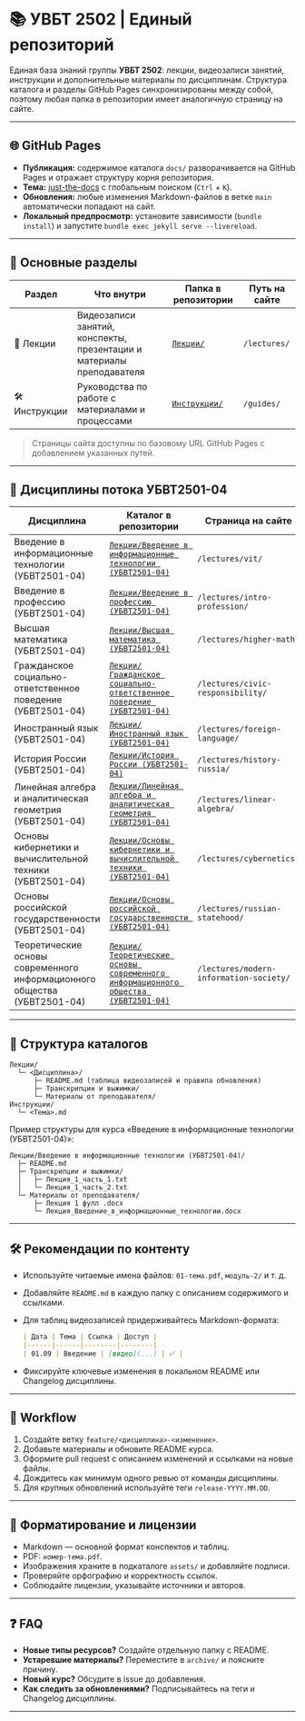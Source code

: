 # 📚 УВБТ 2502 | Единый репозиторий

Единая база знаний группы **УВБТ 2502**: лекции, видеозаписи занятий, инструкции и дополнительные материалы по дисциплинам. Структура каталога и разделы GitHub Pages синхронизированы между собой, поэтому любая папка в репозитории имеет аналогичную страницу на сайте.

---

## 🌐 GitHub Pages

* **Публикация:** содержимое каталога `docs/` разворачивается на GitHub Pages и отражает структуру корня репозитория.
* **Тема:** [just-the-docs](https://just-the-docs.github.io/just-the-docs/) с глобальным поиском (`Ctrl` + `K`).
* **Обновления:** любые изменения Markdown-файлов в ветке `main` автоматически попадают на сайт.
* **Локальный предпросмотр:** установите зависимости (`bundle install`) и запустите `bundle exec jekyll serve --livereload`.

---

## 📘 Основные разделы

| Раздел | Что внутри | Папка в репозитории | Путь на сайте |
| ------ | ---------- | ------------------- | ------------- |
| 📘 Лекции | Видеозаписи занятий, конспекты, презентации и материалы преподавателя | [`Лекции/`](./%D0%9B%D0%B5%D0%BA%D1%86%D0%B8%D0%B8/) | `/lectures/` |
| 🛠 Инструкции | Руководства по работе с материалами и процессами | [`Инструкции/`](./%D0%98%D0%BD%D1%81%D1%82%D1%80%D1%83%D0%BA%D1%86%D0%B8%D0%B8/) | `/guides/` |

> Страницы сайта доступны по базовому URL GitHub Pages с добавлением указанных путей.

---

## 📗 Дисциплины потока УБВТ2501-04

| Дисциплина | Каталог в репозитории | Страница на сайте |
| ---------- | --------------------- | ----------------- |
| Введение в информационные технологии (УБВТ2501-04) | [`Лекции/Введение в информационные технологии (УБВТ2501-04)`](./%D0%9B%D0%B5%D0%BA%D1%86%D0%B8%D0%B8/%D0%92%D0%B2%D0%B5%D0%B4%D0%B5%D0%BD%D0%B8%D0%B5%20%D0%B2%20%D0%B8%D0%BD%D1%84%D0%BE%D1%80%D0%BC%D0%B0%D1%86%D0%B8%D0%BE%D0%BD%D0%BD%D1%8B%D0%B5%20%D1%82%D0%B5%D1%85%D0%BD%D0%BE%D0%BB%D0%BE%D0%B3%D0%B8%D0%B8%20(%D0%A3%D0%91%D0%92%D0%A22501-04)/) | `/lectures/vit/` |
| Введение в профессию (УБВТ2501-04) | [`Лекции/Введение в профессию (УБВТ2501-04)`](./%D0%9B%D0%B5%D0%BA%D1%86%D0%B8%D0%B8/%D0%92%D0%B2%D0%B5%D0%B4%D0%B5%D0%BD%D0%B8%D0%B5%20%D0%B2%20%D0%BF%D1%80%D0%BE%D1%84%D0%B5%D1%81%D1%81%D0%B8%D1%8E%20(%D0%A3%D0%91%D0%92%D0%A22501-04)/) | `/lectures/intro-profession/` |
| Высшая математика (УБВТ2501-04) | [`Лекции/Высшая математика (УБВТ2501-04)`](./%D0%9B%D0%B5%D0%BA%D1%86%D0%B8%D0%B8/%D0%92%D1%8B%D1%81%D1%88%D0%B0%D1%8F%20%D0%BC%D0%B0%D1%82%D0%B5%D0%BC%D0%B0%D1%82%D0%B8%D0%BA%D0%B0%20(%D0%A3%D0%91%D0%92%D0%A22501-04)/) | `/lectures/higher-math/` |
| Гражданское социально-ответственное поведение (УБВТ2501-04) | [`Лекции/Гражданское социально-ответственное поведение (УБВТ2501-04)`](./%D0%9B%D0%B5%D0%BA%D1%86%D0%B8%D0%B8/%D0%93%D1%80%D0%B0%D0%B6%D0%B4%D0%B0%D0%BD%D1%81%D0%BA%D0%BE%D0%B5%20%D1%81%D0%BE%D1%86%D0%B8%D0%B0%D0%BB%D1%8C%D0%BD%D0%BE-%D0%BE%D1%82%D0%B2%D0%B5%D1%82%D1%81%D1%82%D0%B2%D0%B5%D0%BD%D0%BD%D0%BE%D0%B5%20%D0%BF%D0%BE%D0%B2%D0%B5%D0%B4%D0%B5%D0%BD%D0%B8%D0%B5%20(%D0%A3%D0%91%D0%92%D0%A22501-04)/) | `/lectures/civic-responsibility/` |
| Иностранный язык (УБВТ2501-04) | [`Лекции/Иностранный язык (УБВТ2501-04)`](./%D0%9B%D0%B5%D0%BA%D1%86%D0%B8%D0%B8/%D0%98%D0%BD%D0%BE%D1%81%D1%82%D1%80%D0%B0%D0%BD%D0%BD%D1%8B%D0%B9%20%D1%8F%D0%B7%D1%8B%D0%BA%20(%D0%A3%D0%91%D0%92%D0%A22501-04)/) | `/lectures/foreign-language/` |
| История России (УБВТ2501-04) | [`Лекции/История России (УБВТ2501-04)`](./%D0%9B%D0%B5%D0%BA%D1%86%D0%B8%D0%B8/%D0%98%D1%81%D1%82%D0%BE%D1%80%D0%B8%D1%8F%20%D0%A0%D0%BE%D1%81%D1%81%D0%B8%D0%B8%20(%D0%A3%D0%91%D0%92%D0%A22501-04)/) | `/lectures/history-russia/` |
| Линейная алгебра и аналитическая геометрия (УБВТ2501-04) | [`Лекции/Линейная алгебра и аналитическая геометрия (УБВТ2501-04)`](./%D0%9B%D0%B5%D0%BA%D1%86%D0%B8%D0%B8/%D0%9B%D0%B8%D0%BD%D0%B5%D0%B9%D0%BD%D0%B0%D1%8F%20%D0%B0%D0%BB%D0%B3%D0%B5%D0%B1%D1%80%D0%B0%20%D0%B8%20%D0%B0%D0%BD%D0%B0%D0%BB%D0%B8%D1%82%D0%B8%D1%87%D0%B5%D1%81%D0%BA%D0%B0%D1%8F%20%D0%B3%D0%B5%D0%BE%D0%BC%D0%B5%D1%82%D1%80%D0%B8%D1%8F%20(%D0%A3%D0%91%D0%92%D0%A22501-04)/) | `/lectures/linear-algebra/` |
| Основы кибернетики и вычислительной техники (УБВТ2501-04) | [`Лекции/Основы кибернетики и вычислительной техники (УБВТ2501-04)`](./%D0%9B%D0%B5%D0%BA%D1%86%D0%B8%D0%B8/%D0%9E%D1%81%D0%BD%D0%BE%D0%B2%D1%8B%20%D0%BA%D0%B8%D0%B1%D0%B5%D1%80%D0%BD%D0%B5%D1%82%D0%B8%D0%BA%D0%B8%20%D0%B8%20%D0%B2%D1%8B%D1%87%D0%B8%D1%81%D0%BB%D0%B8%D1%82%D0%B5%D0%BB%D1%8C%D0%BD%D0%BE%D0%B9%20%D1%82%D0%B5%D1%85%D0%BD%D0%B8%D0%BA%D0%B8%20(%D0%A3%D0%91%D0%92%D0%A22501-04)/) | `/lectures/cybernetics/` |
| Основы российской государственности (УБВТ2501-04) | [`Лекции/Основы российской государственности (УБВТ2501-04)`](./%D0%9B%D0%B5%D0%BA%D1%86%D0%B8%D0%B8/%D0%9E%D1%81%D0%BD%D0%BE%D0%B2%D1%8B%20%D1%80%D0%BE%D1%81%D1%81%D0%B8%D0%B9%D1%81%D0%BA%D0%BE%D0%B9%20%D0%B3%D0%BE%D1%81%D1%83%D0%B4%D0%B0%D1%80%D1%81%D1%82%D0%B2%D0%B5%D0%BD%D0%BD%D0%BE%D1%81%D1%82%D0%B8%20(%D0%A3%D0%91%D0%92%D0%A22501-04)/) | `/lectures/russian-statehood/` |
| Теоретические основы современного информационного общества (УБВТ2501-04) | [`Лекции/Теоретические основы современного информационного общества (УБВТ2501-04)`](./%D0%9B%D0%B5%D0%BA%D1%86%D0%B8%D0%B8/%D0%A2%D0%B5%D0%BE%D1%80%D0%B5%D1%82%D0%B8%D1%87%D0%B5%D1%81%D0%BA%D0%B8%D0%B5%20%D0%BE%D1%81%D0%BD%D0%BE%D0%B2%D1%8B%20%D1%81%D0%BE%D0%B2%D1%80%D0%B5%D0%BC%D0%B5%D0%BD%D0%BD%D0%BE%D0%B3%D0%BE%20%D0%B8%D0%BD%D1%84%D0%BE%D1%80%D0%BC%D0%B0%D1%86%D0%B8%D0%BE%D0%BD%D0%BD%D0%BE%D0%B3%D0%BE%20%D0%BE%D0%B1%D1%89%D0%B5%D1%81%D1%82%D0%B2%D0%B0%20(%D0%A3%D0%91%D0%92%D0%A22501-04)/) | `/lectures/modern-information-society/` |

---

## 📂 Структура каталогов

```text
Лекции/
  └─ <Дисциплина>/
      ├─ README.md (таблица видеозаписей и правила обновления)
      ├─ Транскрипции и выжимки/
      └─ Материалы от преподавателя/
Инструкции/
  └─ <Тема>.md
```

Пример структуры для курса «Введение в информационные технологии (УБВТ2501-04)»:

```text
Лекции/Введение в информационные технологии (УБВТ2501-04)/
  ├─ README.md
  ├─ Транскрипции и выжимки/
  │   ├─ Лекция_1_часть_1.txt
  │   └─ Лекция_1_часть_2.txt
  └─ Материалы от преподавателя/
      ├─ Лекция 1 фулл .docx
      └─ Лекция_Введение_в_информационные_технологии.docx
```

---

## 🛠 Рекомендации по контенту

* Используйте читаемые имена файлов: `01-тема.pdf`, `модуль-2/` и т. д.
* Добавляйте `README.md` в каждую папку с описанием содержимого и ссылками.
* Для таблиц видеозаписей придерживайтесь Markdown-формата:

  ```md
  | Дата | Тема | Ссылка | Доступ |
  |------|------|--------|--------|
  | 01.09 | Введение | [видео](...) | ✅ |
  ```

* Фиксируйте ключевые изменения в локальном README или Changelog дисциплины.

---

## 🔄 Workflow

1. Создайте ветку `feature/<дисциплина>-<изменение>`.
2. Добавьте материалы и обновите README курса.
3. Оформите pull request с описанием изменений и ссылками на новые файлы.
4. Дождитесь как минимум одного ревью от команды дисциплины.
5. Для крупных обновлений используйте теги `release-YYYY.MM.DD`.

---

## 🧾 Форматирование и лицензии

* Markdown — основной формат конспектов и таблиц.
* PDF: `номер-тема.pdf`.
* Изображения храните в подкаталоге `assets/` и добавляйте подписи.
* Проверяйте орфографию и корректность ссылок.
* Соблюдайте лицензии, указывайте источники и авторов.

---

## ❓ FAQ

* **Новые типы ресурсов?** Создайте отдельную папку с README.
* **Устаревшие материалы?** Переместите в `archive/` и поясните причину.
* **Новый курс?** Обсудите в issue до добавления.
* **Как следить за обновлениями?** Подписывайтесь на теги и Changelog дисциплины.

---
